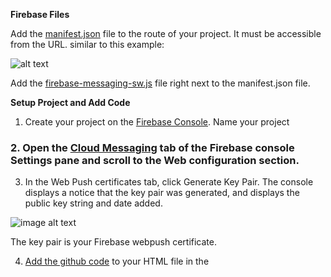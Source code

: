 **Firebase Files**

Add the [manifest.json](https://github.com/BFMarks/IterableWebPush/blob/master/manifest.json) file to the route of your project.  It must be accessible from the URL. similar to this example:

![alt text](https://www.evernote.com/shard/s652/sh/71e80fd2-e3bd-4cdd-9ee6-1b9c044e4974/06a4bc0d1f94d0f8/res/1edb23f7-afc6-4c18-a50e-2596ac542e21/skitch.png)

Add the [firebase-messaging-sw.js](https://github.com/BFMarks/IterableWebPush/blob/master/firebase-messaging-sw.js) file right next to the manifest.json file.

**Setup Project and Add Code**

1. Create your project on the [Firebase Console](https://console.firebase.google.com/).  Name your project 

### 2. Open the [Cloud Messaging](https://console.firebase.google.com/project/_/settings/cloudmessaging/) tab of the Firebase console Settings pane and scroll to the Web configuration section.

3. In the Web Push certificates tab, click Generate Key Pair. The console displays a notice that the key pair was generated, and displays the public key string and date added.

![image alt text](https://www.evernote.com/shard/s652/sh/ba9f21d3-276c-4005-a0c4-9245f00e120c/6d3f36ad17674500/res/07ebd49d-813a-4e15-843b-0ef3f3986af1/skitch.png)

The key pair is your Firebase webpush certificate.

4. [Add the github code](https://github.com/BFMarks/IterableWebPush/blob/master/IterableWebPush.html) to your HTML file in the <script> section

5. Change the credentials to your firebase credentials and Iterable credentials

6.  Add the [requestPermission() function](https://github.com/BFMarks/IterableWebPush/blob/00df3084d9912ed1d08b747dafbe591ee6dd9eb0/IterableWebPush.html#L170) to the place in your code that you want to trigger the permission popup.  Typically, it’s right after signup once you have the user email.

7.  Add the users email to the email variable

8.  Call the [deleteToken() function](https://github.com/BFMarks/IterableWebPush/blob/00df3084d9912ed1d08b747dafbe591ee6dd9eb0/IterableWebPush.html#L187) when a user refreshes the page as this will acquire the latest token and re-update it to the Iterable server.  It is recommended to put this in periodically to ensure you have the most up-to-date browser token.

9.  Got to your Iterable App and add your Server Key from Firebase.  
![image alt text](https://www.evernote.com/shard/s652/sh/49cc51f6-6287-4427-81df-8cd1fac290ba/808f7b7c2d665285/res/338c51e4-d58e-40c0-9c75-de11dd59da0d/skitch.png)

**TESTING:**
Collect the current browser token from the console and add it the “Send test highlighted section”.  You should receive a test push on your browser.

![image alt text](https://www.evernote.com/shard/s652/sh/77b9d64a-0fce-4cc2-83c1-b1e25ceba247/d2ac17764706022c/res/e1f07c2a-e8b7-4f77-92b0-a736260efaa2/skitch.png)

**NOTES:**

* **The webpush popup will not appear if the page is front and center.  It must be minimized or backgrounded.**

* **If the popup fails, Chrome may also need to be reset.**
